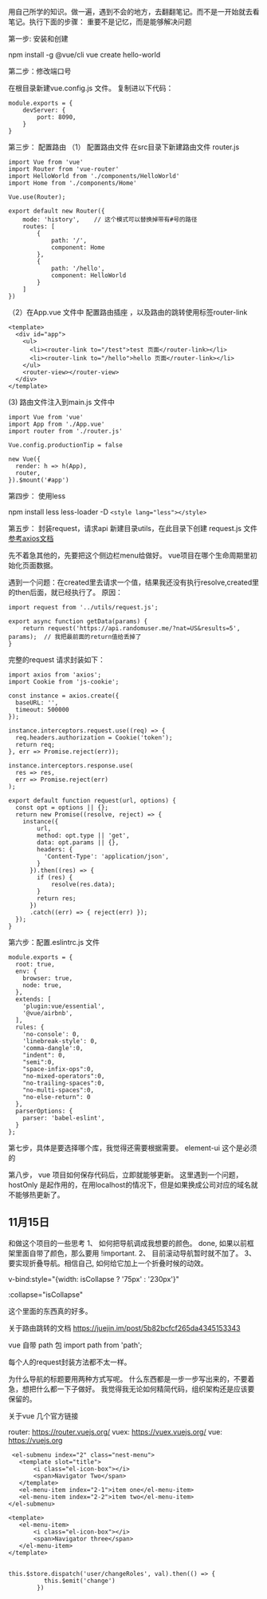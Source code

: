 用自己所学的知识。做一遍，遇到不会的地方，去翻翻笔记。而不是一开始就去看笔记。执行下面的步骤：
重要不是记忆，而是能够解决问题

第一步: 安装和创建

npm install -g @vue/cli
vue create hello-world

第二步：修改端口号

在根目录新建vue.config.js  文件。
复制进以下代码：

```
module.exports = {
    devServer: {
        port: 8090,
    }
}
```

第三步： 配置路由
（1） 配置路由文件
在src目录下新建路由文件 router.js
```
import Vue from 'vue'
import Router from 'vue-router'
import HelloWorld from './components/HelloWorld'
import Home from './components/Home'

Vue.use(Router);

export default new Router({
    mode: 'history',    // 这个模式可以替换掉带有#号的路径
    routes: [
        {
            path: '/',
            component: Home
        },
        {
            path: '/hello',
            component: HelloWorld
        }
    ]
})
```
（2）在App.vue 文件中 配置路由插座 <router-view></router-view>，以及路由的跳转使用标签router-link
```
<template>
  <div id="app">
    <ul>
      <li><router-link to="/test">test 页面</router-link></li>
      <li><router-link to="/hello">hello 页面</router-link></li>
    </ul>
    <router-view></router-view>
  </div>
</template>
```

 (3) 路由文件注入到main.js 文件中
```
import Vue from 'vue'
import App from './App.vue'
import router from './router.js'

Vue.config.productionTip = false

new Vue({
  render: h => h(App),
  router,
}).$mount('#app')
```

第四步： 使用less

npm install less less-loader -D
`<style lang="less"></style>`

第五步： 封装request，请求api
新建目录utils，在此目录下创建 request.js 文件   
[参考axios文档](https://www.npmjs.com/package/axios)


先不着急其他的，先要把这个侧边栏menu给做好。
vue项目在哪个生命周期里初始化页面数据。

遇到一个问题：在created里去请求一个值，结果我还没有执行resolve,created里的then后面，就已经执行了。
原因：
```
import request from '../utils/request.js';

export async function getData(params) {
    return request('https://api.randomuser.me/?nat=US&results=5', params);  // 我把最前面的return值给丢掉了
}
```

完整的request 请求封装如下：
```
import axios from 'axios';
import Cookie from 'js-cookie';

const instance = axios.create({
  baseURL: '',
  timeout: 500000
});

instance.interceptors.request.use((req) => {
  req.headers.authorization = Cookie('token');
  return req;
}, err => Promise.reject(err));

instance.interceptors.response.use(
  res => res,
  err => Promise.reject(err)
);

export default function request(url, options) {
  const opt = options || {};
  return new Promise((resolve, reject) => {
    instance({
        url,
        method: opt.type || 'get',
        data: opt.params || {},
        headers: {
          'Content-Type': 'application/json',
        }
      }).then((res) => {
        if (res) {
            resolve(res.data);
        } 
        return res;
      })
      .catch((err) => { reject(err) });
  });
}
```

第六步：配置.eslintrc.js 文件

```
module.exports = {
  root: true,
  env: {
    browser: true,
    node: true,
  },
  extends: [
    'plugin:vue/essential',
    '@vue/airbnb',
  ],
  rules: {
    'no-console': 0,
    'linebreak-style': 0,
    'comma-dangle':0,
    "indent": 0,
    "semi":0,
    "space-infix-ops":0,
    "no-mixed-operators":0,
    "no-trailing-spaces":0,
    "no-multi-spaces":0,
    "no-else-return": 0
  },
  parserOptions: {
    parser: 'babel-eslint',
  }
};
```

第七步，具体是要选择哪个库，我觉得还需要根据需要。
element-ui 这个是必须的

第八步， vue 项目如何保存代码后，立即就能够更新。
这里遇到一个问题，hostOnly 是起作用的，在用localhost的情况下，但是如果换成公司对应的域名就不能够热更新了。


11月15日
----------------------
和做这个项目的一些思考
1、 如何把导航调成我想要的颜色。 done, 如果以前框架里面自带了颜色，那么要用 !important.
2、 目前滚动导航暂时就不加了。
3、 要实现折叠导航。相信自己, 如何给它加上一个折叠时候的动效。


v-bind:style="{width: isCollapse ? '75px' : '230px'}"

:collapse="isCollapse"

这个里面的东西真的好多。

关于路由跳转的文档 https://juejin.im/post/5b82bcfcf265da4345153343

vue 自带 path 包 import path from 'path';

每个人的request封装方法都不太一样。

为什么导航的标题要用两种方式写呢。
什么东西都是一步一步写出来的，不要着急，想把什么都一下子做好。
我觉得我无论如何精简代码，组织架构还是应该要保留的。

关于vue 几个官方链接

 router:   https://router.vuejs.org/
 vuex:   https://vuex.vuejs.org/
 vue:    https://vuejs.org


 
 ```
  <el-submenu index="2" class="nest-menu">
    <template slot="title">
        <i class="el-icon-box"></i>
        <span>Navigator Two</span>
    </template>
    <el-menu-item index="2-1">item one</el-menu-item>
    <el-menu-item index="2-2">item two</el-menu-item>
</el-submenu>

<template>
    <el-menu-item>
        <i class="el-icon-box"></i>
        <span>Navigator three</span>
    </el-menu-item>
</template>
```


```

this.$store.dispatch('user/changeRoles', val).then(() => {
          this.$emit('change')
        }) 
```








